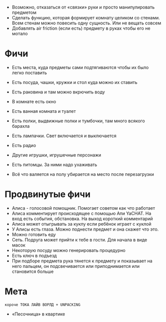 -   Возможно, отказаться от «связки» руки и просто манипулировать предметом
-   Сделать функцию, которая формирует комнату целиком со стенами. Всем стенам можно повесить одну сущность. Или не вещать совсем
-   Добавлять air friction (если есть) предмету в руках чтобы его не мотало

# Фичи

-   Есть места, куда предметы сами подтягиваются чтобы их было легко поставить
-   Есть посуда, чашки, кружки и стол куда можно их ставить
-   Есть раковина и там можно вкрючить воду
-   В комнате есть окно
-   Есть ванная комната и туалет
-   Есть полки, выдвижные полки и тумбочки, там много всякого барахла
-   Есть лампачки. Свет включается и выключается
-   Есть радио
-   Другие игрушки, игрушечные персонажи
-   Есть питомцы. За ними надо ухаживать

-   Всё что валяется на полу убирается на место после перезагрузки

# Продвинутые фичи

-   Алиса - голосовой помощник. Помогает советом как что работает
-   Алиса комментирует происходящее с помощью Апи YaCHAT. На вход есть события, обстановка. На выход короткий комментарий
-   Алиса может отыгрывать за куклу если ребёнок играет с куклой
-   У Алисы есть глаза. Можно поднести предмет и она скажет что это.
-   Можно готовить еду
-   Сеть. Подруга может прийти к тебе в гости. Для начала в виде масок
-   Некоторую посуду можно генерировать процедурно
-   Есть ключ в подъезд
-   При подборе предмета рука тянется к предмету и показывает на него пальцем, он подсвечивается или приподнимается или становится больше

# Мета

    короче ТОКА ЛАЙВ ВОРЛД + UNPACKING

-   «Песочница» в квартике
